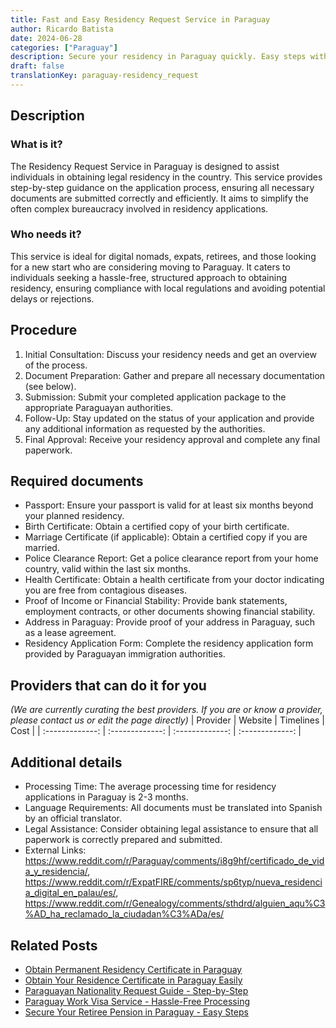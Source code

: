 ```yaml
---
title: Fast and Easy Residency Request Service in Paraguay
author: Ricardo Batista
date: 2024-06-28
categories: ["Paraguay"]
description: Secure your residency in Paraguay quickly. Easy steps with minimal documentation. Start your journey today with our expert service.
draft: false
translationKey: paraguay-residency_request
---
```


## Description
### What is it?
The Residency Request Service in Paraguay is designed to assist individuals in obtaining legal residency in the country. This service provides step-by-step guidance on the application process, ensuring all necessary documents are submitted correctly and efficiently. It aims to simplify the often complex bureaucracy involved in residency applications.

### Who needs it?
This service is ideal for digital nomads, expats, retirees, and those looking for a new start who are considering moving to Paraguay. It caters to individuals seeking a hassle-free, structured approach to obtaining residency, ensuring compliance with local regulations and avoiding potential delays or rejections.

## Procedure

1. Initial Consultation: Discuss your residency needs and get an overview of the process.
2. Document Preparation: Gather and prepare all necessary documentation (see below).
3. Submission: Submit your completed application package to the appropriate Paraguayan authorities.
4. Follow-Up: Stay updated on the status of your application and provide any additional information as requested by the authorities.
5. Final Approval: Receive your residency approval and complete any final paperwork.


## Required documents

- Passport: Ensure your passport is valid for at least six months beyond your planned residency.
- Birth Certificate: Obtain a certified copy of your birth certificate.
- Marriage Certificate (if applicable): Obtain a certified copy if you are married.
- Police Clearance Report: Get a police clearance report from your home country, valid within the last six months.
- Health Certificate: Obtain a health certificate from your doctor indicating you are free from contagious diseases.
- Proof of Income or Financial Stability: Provide bank statements, employment contracts, or other documents showing financial stability.
- Address in Paraguay: Provide proof of your address in Paraguay, such as a lease agreement.
- Residency Application Form: Complete the residency application form provided by Paraguayan immigration authorities.


## Providers that can do it for you
_(We are currently curating the best providers. If you are or know a provider, please contact us or edit the page directly)_
| Provider        |     Website     |     Timelines    |       Cost      |
| :-------------: | :-------------: |  :-------------: | :-------------: |

## Additional details

- Processing Time: The average processing time for residency applications in Paraguay is 2-3 months.
- Language Requirements: All documents must be translated into Spanish by an official translator.
- Legal Assistance: Consider obtaining legal assistance to ensure that all paperwork is correctly prepared and submitted.
- External Links: https://www.reddit.com/r/Paraguay/comments/i8g9hf/certificado_de_vida_y_residencia/, https://www.reddit.com/r/ExpatFIRE/comments/sp6typ/nueva_residencia_digital_en_palau/es/, https://www.reddit.com/r/Genealogy/comments/sthdrd/alguien_aqu%C3%AD_ha_reclamado_la_ciudadan%C3%ADa/es/




## Related Posts

- [Obtain Permanent Residency Certificate in Paraguay](https://tramitit.com/guides/paraguay/permanent_residency_certificate/)
- [Obtain Your Residence Certificate in Paraguay Easily](https://tramitit.com/guides/paraguay/residence_certificate/)
- [Paraguayan Nationality Request Guide - Step-by-Step](https://tramitit.com/guides/paraguay/nationality_request/)
- [Paraguay Work Visa Service - Hassle-Free Processing](https://tramitit.com/guides/paraguay/work_visa_request/)
- [Secure Your Retiree Pension in Paraguay - Easy Steps](https://tramitit.com/guides/paraguay/pension_request/)
